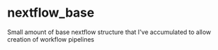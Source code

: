 # nextflow_base
Small amount of base nextflow structure that I've accumulated to allow creation of workflow pipelines
